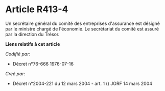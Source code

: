 # Article R413-4

Un secrétaire général du comité des entreprises d'assurance est désigné par le ministre chargé de l'économie. Le secrétariat
du comité est assuré par la direction du Trésor.

**Liens relatifs à cet article**

_Codifié par_:

  - Décret n°76-666 1976-07-16

_Créé par_:

  - Décret n°2004-221 du 12 mars 2004 - art. 1 () JORF 14 mars 2004
